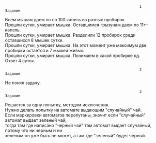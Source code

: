                                                                   1 Задание
Всем мышам даем по по 100 капель из разных пробирок.<br>
Прошли сутки, умирает мышка. Оставшимся грызунам даем по 11+- капель.<br>
Прошли сутки, умирает мышка. Разделили 12 пробирок среди оставшихся 8 мышек сутки.<br>
Прошли сутки, умирает мышка. На этот момент уже максимум две пробирки остается и 7 мышей живых.<br>
Прошли сутки, умирает мышка. Понимаем в какой пробирке яд.<br>
Ответ 4 суток.

                                                                  2 Задание
Не понял задачу.  

                                                                  3 Задание
Решается за одну попытку, методом исключения.<br> Нужно делать попытку на автомате выдающим "случайный" чай. <br>
Если маркировки автоматов перепутаны, значит если "случайный" автомат выдает зеленый чай,<br> тогда там где написано "черный чай" там автомат выдает случайный, потому что ни черным и ни<br> зеленым он уже быть не может, а там где "зеленый" будет черный.                                                                  
